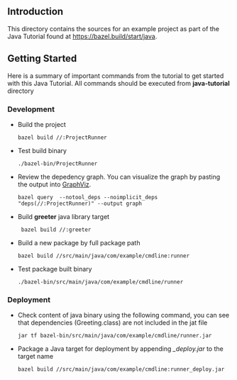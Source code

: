 ## Introduction
This directory contains the sources for an example project as part of the Java Tutorial found at
<https://bazel.build/start/java>.

## Getting Started

Here is a summary of important commands from the tutorial to get started with this Java Tutorial.
All commands should be executed from **java-tutorial** directory

### Development

- Build the project
  ```shell
  bazel build //:ProjectRunner
  ```

- Test build binary
  ```shell
  ./bazel-bin/ProjectRunner
  ```
  
- Review the depedency graph. You can visualize the graph  by pasting the output into [GraphViz](http://www.webgraphviz.com/).
  ```shell
  bazel query  --notool_deps --noimplicit_deps "deps(//:ProjectRunner)" --output graph
  ```

- Build **greeter** java library target
  ```shell
   bazel build //:greeter
  ```
  
- Build a new package by full package path
  ```shell
  bazel build //src/main/java/com/example/cmdline:runner
  ```
  
- Test package built binary
  ```shell
  ./bazel-bin/src/main/java/com/example/cmdline/runner
  ```
  
### Deployment

- Check content of java binary using the following command, you can see that dependencies (Greeting.class) are not included in the jat file
  ```shell
  jar tf bazel-bin/src/main/java/com/example/cmdline/runner.jar
  ```

- Package a Java target for deployment by appending *_deploy.jar* to the target name
  ```shell
  bazel build //src/main/java/com/example/cmdline:runner_deploy.jar
  ```

